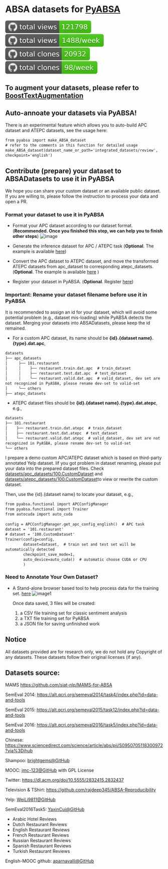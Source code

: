 # ABSA datasets for [PyABSA](https://github.com/yangheng95/PyABSA)

[![total views](https://raw.githubusercontent.com/yangheng95/ABSADatasets/traffic/total_views.svg)](https://github.com/yangheng95/ABSADatasets/tree/traffic#-total-traffic-data-badge)
[![total views per week](https://raw.githubusercontent.com/yangheng95/ABSADatasets/traffic/total_views_per_week.svg)](https://github.com/yangheng95/ABSADatasets/tree/traffic#-total-traffic-data-badge)
[![total clones](https://raw.githubusercontent.com/yangheng95/ABSADatasets/traffic/total_clones.svg)](https://github.com/yangheng95/ABSADatasets/tree/traffic#-total-traffic-data-badge)
[![total clones per week](https://raw.githubusercontent.com/yangheng95/ABSADatasets/traffic/total_clones_per_week.svg)](https://github.com/yangheng95/ABSADatasets/tree/traffic#-total-traffic-data-badge)

## To augment your datasets, please refer to [BoostTextAugmentation](https://github.com/yangheng95/BoostTextAugmentation)

## Auto-annoate your datasets via PyABSA!

There is an experimental feature which allows you to auto-build APC dataset and ATEPC datasets, see the usage here:

```python3 
from pyabsa import make_ABSA_dataset 
# refer to the comments in this function for detailed usage
make_ABSA_dataset(dataset_name_or_path='integrated_datasets/review', checkpoint='english')
```

## Contribute (prepare) your dataset to ABSADatasets to use it in PyABSA

We hope you can share your custom dataset or an available public dataset. If you are willing to, please follow the
instruction to process your data and open a PR.

### Format your dataset to use it in PyABSA

- Format your APC dataset according to our dataset format. (**Recommended. Once you finished this step, we can help you
  to finish other steps**)
  ![image](https://user-images.githubusercontent.com/51735130/136219441-c3e9b4e2-6e31-4d32-b6c3-a66788b179f6.png)

- Generate the inference dataset for APC / ATEPC task (**Optional**. The example is
  available [here](https://github.com/yangheng95/PyABSA/blob/release/demos/aspect_polarity_classification/generate_inference_set.py))
- Convert the APC dataset to ATEPC dataset, and move the transformed ATEPC datasets from apc_dataset to corresponding
  atepc_datasets. (**Optional**. The example is
  available [here](https://github.com/yangheng95/PyABSA/blob/release/demos/aspect_term_extraction/convert_apc_set_to_atepc_set.py) )
- Register your dataset in PyABSA. (**Optional**.
  Register [here](https://github.com/yangheng95/PyABSA/blob/302da1e4b2292cdbc5b9c712862e623c427132b8/pyabsa/functional/dataset/dataset_manager.py#L37))

### Important: Rename your dataset filename before use it in PyABSA

It is recommended to assign an id for your dataset, which will avoid some potential problem (e.g., dataset mis-loading)
while PyABSA detects the dataset.
Merging your datasets into ABSADatasets, please keep the id remained.

- For a custom APC dataset, its name should be **{id}.{dataset name}.{type}.dat.apc**,

```tree
datasets
├── apc_datasets
│     ├── 101.restaurant
│     │    ├── restaurant.train.dat.apc  # train_dataset
│     │    ├── restaurant.test.dat.apc  # test_dataset
│     │    └── restaurant.valid.dat.apc  # valid_dataset, dev set are not recognized in PyASBA, please rename dev-set to valid-set
│     └── others
├── atepc_datasets
```

- ATEPC dataset files should be **{id}.{dataset name}.{type}.dat.atepc**,
  e.g.,

```tree
datasets
├── 101.restaurant
│    ├── restaurant.train.dat.atepc  # train_dataset
│    ├── restaurant.test.dat.atepc  # test_dataset
│    └── restaurant.valid.dat.atepc  # valid_dataset, dev set are not recognized in PyASBA, please rename dev-set to valid-set
└── others
```

I prepare a demo custom APC/ATEPC dataset which is based on third-party annotated Yelp dataset. Iif you got problem in
dataset renaming, please put your data into the prepared dataset files.
Check [datasets/apc_datasets/100.CustomDataset](./datasets/apc_datasets/100.CustomDataset)
and [datasets/atepc_datasets/100.CustomDataset](./datasets/apc_datasets/100.CustomDataset)to view or rewrite the custom
dataset.

Then, use the {id}.{dataset name} to locate your dataset, e.g.,

```python3
from pyabsa.functional import APCConfigManager
from pyabsa.functional import Trainer
from autocuda import auto_cuda

config = APCConfigManager.get_apc_config_english()  # APC task
dataset = '101.restaurant'
# dataset = '100.CustomDataset'
Trainer(config=config,
        dataset=dataset,  # train set and test set will be automatically detected
        checkpoint_save_mode=1,
        auto_device=auto_cuda()  # automatic choose CUDA or CPU
        )
```

### Need to Annotate Your Own Dataset?

- A Stand-alone browser based tool to help process data for the training
  set. [here](https://github.com/yangheng95/ABSADatasets/tree/v1.2/DPT)
  ![image1](https://user-images.githubusercontent.com/4684417/139701633-d77a009b-1a12-4ef2-9663-37d2d36e1af1.JPG)

  Once data saved, 3 files will be created:

    1. a CSV file training set for classic sentiment analysis
    2. a TXT file training set for PyABSA
    3. a JSON file for saving unfinished work

## Notice

All datasets provided are for research only, we do not hold any Copyright of any datasets. These datasets follow their
original licenses (if any).

## Datasets source:

MAMS https://github.com/siat-nlp/MAMS-for-ABSA

SemEval 2014: https://alt.qcri.org/semeval2014/task4/index.php?id=data-and-tools

SemEval 2015: https://alt.qcri.org/semeval2015/task12/index.php?id=data-and-tools

SemEval 2016: https://alt.qcri.org/semeval2016/task5/index.php?id=data-and-tools

Chinese: https://www.sciencedirect.com/science/article/abs/pii/S0950705118300972?via%3Dihub

Shampoo: [brightgems@GitHub](https://github.com/brightgems/ABSADatasets)

MOOC: [jmc-123@GitHub](https://github.com/jmc-123/ABSADatasets) with GPL License

Twitter: https://dl.acm.org/doi/10.5555/2832415.2832437

Television & TShirt: https://github.com/rajdeep345/ABSA-Reproducibility

Yelp: [WeiLi9811@GitHub](https://github.com/WeiLi9811)

SemEval2016Task5: [YaxinCui@GitHub](https://github.com/YaxinCui/ABSADataset)

- Arabic Hotel Reviews
- Dutch Restaurant Reviews
- English Restaurant Reviews
- French Restaurant Reviews
- Russian Restaurant Reviews
- Spanish Restaurant Reviews
- Turkish Restaurant Reviews

English-MOOC github: [aparnavalli@GitHub](https://github.com/aparnavalli)

